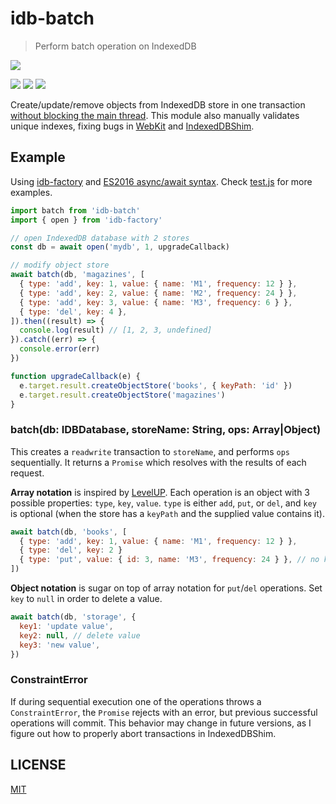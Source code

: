 # idb-batch

> Perform batch operation on IndexedDB

[![](https://saucelabs.com/browser-matrix/idb-batch.svg)](https://saucelabs.com/u/idb-batch)

[![](https://img.shields.io/npm/v/idb-batch.svg)](https://npmjs.org/package/idb-batch)
[![](https://img.shields.io/travis/treojs/idb-batch.svg)](https://travis-ci.org/treojs/idb-batch)
[![](http://img.shields.io/npm/dm/idb-batch.svg)](https://npmjs.org/package/idb-batch)

Create/update/remove objects from IndexedDB store in one transaction [without blocking the main thread](http://stackoverflow.com/questions/10471759/inserting-large-quantities-in-indexeddbs-objectstore-blocks-ui).
This module also manually validates unique indexes, fixing bugs in [WebKit](https://bugs.webkit.org/show_bug.cgi?id=149107)
and [IndexedDBShim](https://github.com/axemclion/IndexedDBShim/issues/56).

## Example

Using [idb-factory](https://github.com/treojs/idb-factory) and [ES2016 async/await syntax](https://jakearchibald.com/2014/es7-async-functions/).
Check [test.js](./test/index.js) for more examples.

```js
import batch from 'idb-batch'
import { open } from 'idb-factory'

// open IndexedDB database with 2 stores
const db = await open('mydb', 1, upgradeCallback)

// modify object store
await batch(db, 'magazines', [
  { type: 'add', key: 1, value: { name: 'M1', frequency: 12 } },
  { type: 'add', key: 2, value: { name: 'M2', frequency: 24 } },
  { type: 'add', key: 3, value: { name: 'M3', frequency: 6 } },
  { type: 'del', key: 4 },
]).then((result) => {
  console.log(result) // [1, 2, 3, undefined]
}).catch((err) => {
  console.error(err)
})

function upgradeCallback(e) {
  e.target.result.createObjectStore('books', { keyPath: 'id' })  
  e.target.result.createObjectStore('magazines')  
}
```

### batch(db: IDBDatabase, storeName: String, ops: Array|Object)

This creates a `readwrite` transaction to `storeName`,
and performs `ops` sequentially. It returns a `Promise` which resolves with the results of each request.

**Array notation** is inspired by [LevelUP](https://github.com/Level/levelup#batch).
Each operation is an object with 3 possible properties: `type`, `key`, `value`.
`type` is either `add`, `put`, or `del`, and `key` is optional (when the store has a `keyPath` and the supplied value contains it).

```js
await batch(db, 'books', [
  { type: 'add', key: 1, value: { name: 'M1', frequency: 12 } },
  { type: 'del', key: 2 }
  { type: 'put', value: { id: 3, name: 'M3', frequency: 24 } }, // no key
])
```

**Object notation** is sugar on top of array notation for `put`/`del` operations.
Set `key` to `null` in order to delete a value.

```js
await batch(db, 'storage', {
  key1: 'update value',
  key2: null, // delete value
  key3: 'new value',
})
```

### ConstraintError

If during sequential execution one of the operations throws a `ConstraintError`,
the `Promise` rejects with an error, but previous successful operations will commit.
This behavior may change in future versions,
as I figure out how to properly abort transactions in IndexedDBShim.

## LICENSE

[MIT](./LICENSE)
